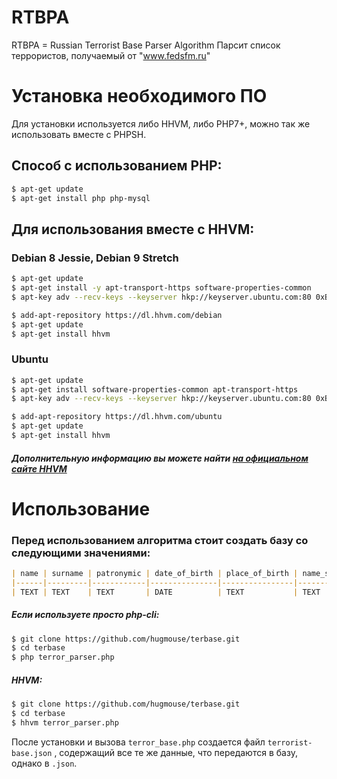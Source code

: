 

# RTBPA
RTBPA = Russian Terrorist Base Parser Algorithm 
Парсит список террористов, получаемый от "www.fedsfm.ru"

# Установка необходимого ПО
Для установки используется либо HHVM, либо PHP7+, можно так же использовать вместе с PHPSH.

## Способ с использованием PHP:
```sh
$ apt-get update
$ apt-get install php php-mysql
```

## Для использования вместе с HHVM:

### Debian 8 Jessie, Debian 9 Stretch
```sh
$ apt-get update
$ apt-get install -y apt-transport-https software-properties-common
$ apt-key adv --recv-keys --keyserver hkp://keyserver.ubuntu.com:80 0xB4112585D386EB94

$ add-apt-repository https://dl.hhvm.com/debian
$ apt-get update
$ apt-get install hhvm
```

### Ubuntu
```sh
$ apt-get update
$ apt-get install software-properties-common apt-transport-https
$ apt-key adv --recv-keys --keyserver hkp://keyserver.ubuntu.com:80 0xB4112585D386EB94

$ add-apt-repository https://dl.hhvm.com/ubuntu
$ apt-get update
$ apt-get install hhvm
```
##### Дополнительную информацию вы можете найти [на официальном сайте HHVM](https://docs.hhvm.com/hhvm/installation/linux)

# Использование
### Перед использованием алгоритма стоит создать базу со следующими значениями:
```markdown
| name | surname | patronymic | date_of_birth | place_of_birth | name_second | surname_second | patronymic_second | ID      |
|------|---------|------------|---------------|----------------|-------------|----------------|-------------------|---------|
| TEXT | TEXT    | TEXT       | DATE          | TEXT           | TEXT        | TEXT           | TEXT              | INT(16) |
```

##### Если используете просто php-cli:
```sh
$ git clone https://github.com/hugmouse/terbase.git
$ cd terbase
$ php terror_parser.php
```

##### HHVM:
```sh
$ git clone https://github.com/hugmouse/terbase.git
$ cd terbase
$ hhvm terror_parser.php
```

После установки и вызова `terror_base.php` создается файл `terrorist-base.json` , содержащий все те же данные, что передаются в базу, однако в `.json`.

